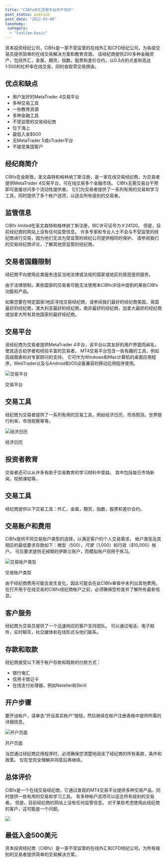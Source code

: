 ```yaml
---
title: "CIBfx外汇交易平台开户测评"
post_status: publish
post_date: "2022-03-08"
taxonomy:
 category: 
  - "toutiao-basic"
---
```


资本投资经纪公司，CIBfx是一家不受监管的在线外汇和CFD经纪公司，为各级交易员提供简单的在线交易解决方案和教育资源。 该经纪商提供200多种金融资产，包括外汇，金属，期货，指数，股票和差价合约，以0.3点的点差和高达1:500的杠杆率在线交易，同时收取零交易佣金。

## 优点和缺点
- 用户友好的MetaTrader 4交易平台
- 多种交易工具
- 一些教育资源
- 多种金融工具
- 不受监管的交易经纪商
- 位于海上
- 最低入金$500
- 无MetaTrader 5或cTrader平台
- 不接受美国客户


## 经纪商简介

CIBfx在金斯敦，圣文森特和格林纳丁斯注册，是一家在线交易经纪商，为交易者提供MetaTrader 4交易平台，可在线交易多个金融市场。 CIBfx无需交易台干预即可直接访问多个流动性提供者。 它们为交易者提供了一系列有用的交易和学习工具，同时提供了多个帐户选项，以适合所有级别的交易者。

## 监管信息

CIBfx limited在圣文森特和格林纳丁斯注册，IBC许可证号为＃24120。 但是，目前经纪商的网站上没有任何监管信息。 许多专家和专业人士不会与不受监管的经纪商进行交易，因为他们无法为受监管的经纪公司提供相同的保护。 请参阅我们的交易经纪商评论，了解其他受监管的经纪商。

## 交易者国籍限制

经纪商不向使用此类服务​​违反当地法律或法规的国家或地区的居民提供服务。

由于法律限制，某些国家的交易者可能无法使用本CIBfx评估中提到的某些CIBfx功能和产品。

如果您要在特定国家/地区寻找交易经纪商，请参阅我们最好的经纪商美国，英国最好的经纪商，澳大利亚最好的经纪商，南非最好的经纪商，加拿大最好的经纪商或加拿大所有其他国家的最好经纪商。

## 交易平台

该经纪商为交易者提供MetaTrader 4平台，该平台以其友好的用户界面而闻名，使其适合初学者和经验丰富的交易者。 MT4交易平台包含一些有趣的工具，例如高级图表和对专家顾问的支持。 它可作为Windows和Mac计算机的桌面应用程序，WebTrader以及与Android和iOS设备兼容的移动应用程序使用。

![交易平台](https://cdn.fendou.la/funstoutiao/2020/11/CIBfx-Review-Trading-Platform-.jpg "交易平台")

交易平台

## 交易工具

经纪商为交易者提供了一系列有用的交易工具，例如经济日历，市场预测，世界银行利率，市场观察等等。

![经济日历](https://cdn.fendou.la/funstoutiao/2020/11/CIBfx-Review-Economic-Calendar.jpg "经济日历")

经济日历

## 投资者教育

交易者还可以从许多有助于交易教育的学习材料中受益。 其中包括每日市场新闻，视频课程等。

## 交易工具

经纪商提供以下交易工具：外汇，金属，期货，指数，股票和差价合约。

## 交易账户和费用

CIBfx提供不同交易账户类型的选择，以满足客户的个人交易需求。 帐户类型及其相应的最低要求存款如下：微型（$500），尺度（$1,000）和行政（$10,000）帐户。 可应要求提供无掉期的伊斯兰账户，而模拟账户则用于练习。

![交易账户类型](https://cdn.fendou.la/funstoutiao/2020/11/CIBfx-Review-Account-Types-1024x570.jpg "交易账户类型")

交易账户类型

由于经纪商费用可能会发生变化，因此可能会在此CIBfx审查中未列出其他费用。 在打开用于在线交易的CIBfx经纪商帐户之前，必须确保您检查并了解所有最新信息。

## 客户服务

经纪商为交易员提供了一个迅速响应的客户支持团队。 可以通过电话，电子邮件，实时聊天，社交媒体和在线形式与他们联系。

## 存款和取款

经纪商接受以下用于帐户存款和取款的付款方式：
- 银行电汇
- 信用卡借记卡
- 在线支付处理器，例如Neteller和Skrill

## 开户步骤

要开设帐户，请单击“开设真实帐户”按钮，然后继续在帐户注册表格中提供所需的详细信息。

![开户页面](https://cdn.fendou.la/funstoutiao/2020/11/CIBfx-Review-Account-Opening-Page-397x1024.jpg "开户页面")

开户页面

当您通过经纪商应用程序时，必须确保您清楚地阅读了经纪商的所有条款，条件和政策。 仅在您完全理解并同意后再继续。

## 总体评价

CIBfx是一个在线交易经纪商，它通过直观的MT4交易平台提供多种交易产品，同时提供一些有用的交易和学习工具。 有多种帐户选项可以适合所有级别的交易者。 但是，目前经纪商的网站上没有任何监管信息。 对于某些考虑使用此经纪商的客户，这可能是一个问题。

![](https://cdn.fendou.la/funstoutiao/2020/11/CIBfx-Logo.png)

## 最低入金500美元

资本投资经纪商（CIBfx）是一家不受监管的在线外汇和CFD经纪公司，为所有级别的交易者提供简单的交易解决方案。
